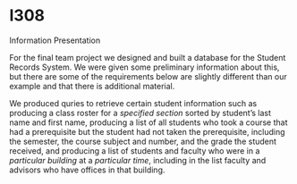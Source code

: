 # I308
Information Presentation

For the final team project we designed and built a database for the Student Records System. We were given some preliminary information about this, but there are some of the requirements below are slightly different than our example and that there is additional material. 

We produced quries to retrieve certain student information such as producing a class roster for a *specified section* sorted by student’s last name and first name, producing a list of all students who took a course that had a prerequisite but the student had not taken the prerequisite, including the semester, the course subject and number, and the grade the student received, and producing a list of students and faculty who were in a *particular building* at a *particular time*, including in the list faculty and advisors who have offices in that building.
